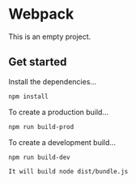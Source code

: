 # Webpack

This is an empty project.

## Get started

Install the dependencies...

```sh
npm install
```

To create a production build...

```sh
npm run build-prod
```

To create a development build...

```sh
npm run build-dev
```

```sh
It will build node dist/bundle.js
```